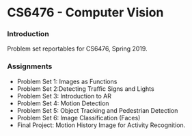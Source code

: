 # CS6476 - Computer Vision
### Introduction
Problem set reportables for CS6476, Spring 2019.  

### Assignments
- Problem Set 1: Images as Functions
- Problem Set 2:Detecting Traffic Signs and Lights
- Problem Set 3: Introduction to AR
- Problem Set 4: Motion Detection
- Problem Set 5: Object Tracking and Pedestrian Detection
- Problem Set 6: Image Classification (Faces)
- Final Project: Motion History Image for Activity Recognition.
